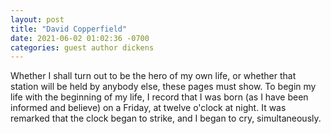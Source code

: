 ```yaml
---
layout: post
title: "David Copperfield"
date: 2021-06-02 01:02:36 -0700
categories: guest author dickens
---
```

Whether I shall turn out to be the hero of my own life, or whether that station
will be held by anybody else, these pages must show. To begin my life with the
beginning of my life, I record that I was born (as I have been informed and
believe) on a Friday, at twelve o'clock at night. It was remarked that the clock
began to strike, and I began to cry, simultaneously.